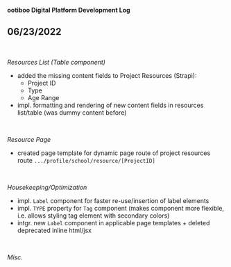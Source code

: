 **ootiboo Digital Platform Development Log**

## **06/23/2022**

<br>

_Resources List (Table component)_

- added the missing content fields to Project Resources (Strapi):
  - Project ID
  - Type
  - Age Range
- impl. formatting and rendering of new content fields in resources list/table (was dummy content before)

<br>

_Resource Page_

- created page template for dynamic page route of project resources route `.../profile/school/resource/[ProjectID]`

<br>

_Housekeeping/Optimization_

- impl. `Label` component for faster re-use/insertion of label elements
- impl. `TYPE` property for `Tag` component (makes component more flexible, i.e. allows styling tag element with secondary colors)
- intgr. new `Label` component in applicable page templates + deleted deprecated inline html/jsx

<br>

_Misc._
